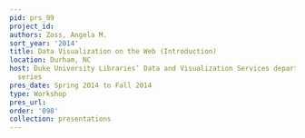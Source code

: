 ```yaml
---
pid: prs_99
project_id: 
authors: Zoss, Angela M.
sort_year: '2014'
title: Data Visualization on the Web (Introduction)
location: Durham, NC
host: Duke University Libraries’ Data and Visualization Services department workshop
  series
pres_date: Spring 2014 to Fall 2014
type: Workshop
pres_url: 
order: '098'
collection: presentations
---
```

